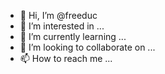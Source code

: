 - 👋 Hi, I’m @freeduc
- 👀 I’m interested in ...
- 🌱 I’m currently learning ...
- 💞️ I’m looking to collaborate on ...
- 📫 How to reach me ...

<!---
freeduc/freeduc is a ✨ special ✨ repository because its `README.md` (this file) appears on your GitHub profile.
You can click the Preview link to take a look at your changes.
--->
